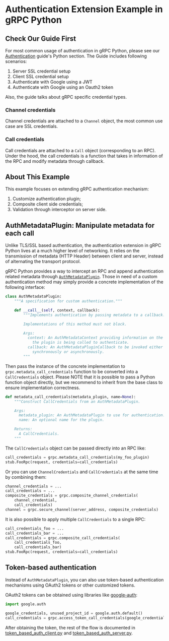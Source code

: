 # Authentication Extension Example in gRPC Python

## Check Our Guide First

For most common usage of authentication in gRPC Python, please see our
[Authentication](https://grpc.io/docs/guides/auth/) guide's Python section. The
Guide includes following scenarios:

1. Server SSL credential setup
2. Client SSL credential setup
3. Authenticate with Google using a JWT
4. Authenticate with Google using an Oauth2 token

Also, the guide talks about gRPC specific credential types.

### Channel credentials

Channel credentials are attached to a `Channel` object, the most common use case
are SSL credentials.

### Call credentials

Call credentials are attached to a `Call` object (corresponding to an RPC).
Under the hood, the call credentials is a function that takes in information of
the RPC and modify metadata through callback.

## About This Example

This example focuses on extending gRPC authentication mechanism:
1) Customize authentication plugin;
2) Composite client side credentials;
3) Validation through interceptor on server side.

## AuthMetadataPlugin: Manipulate metadata for each call

Unlike TLS/SSL based authentication, the authentication extension in gRPC Python
lives at a much higher level of networking. It relies on the transmission of
metadata (HTTP Header) between client and server, instead of alternating the
transport protocol.

gRPC Python provides a way to intercept an RPC and append authentication related
metadata through
[`AuthMetadataPlugin`](https://grpc.github.io/grpc/python/grpc.html#grpc.AuthMetadataPlugin).
Those in need of a custom authentication method may simply provide a concrete
implementation of the following interface:

```Python
class AuthMetadataPlugin:
    """A specification for custom authentication."""

    def __call__(self, context, callback):
        """Implements authentication by passing metadata to a callback.

        Implementations of this method must not block.

        Args:
          context: An AuthMetadataContext providing information on the RPC that
            the plugin is being called to authenticate.
          callback: An AuthMetadataPluginCallback to be invoked either
            synchronously or asynchronously.
        """
```

Then pass the instance of the concrete implementation to
`grpc.metadata_call_credentials` function to be converted into a
`CallCredentials` object. Please NOTE that it is possible to pass a Python
function object directly, but we recommend to inherit from the base class to
ensure implementation correctness.


```Python
def metadata_call_credentials(metadata_plugin, name=None):
    """Construct CallCredentials from an AuthMetadataPlugin.

    Args:
      metadata_plugin: An AuthMetadataPlugin to use for authentication.
      name: An optional name for the plugin.

    Returns:
      A CallCredentials.
    """
```

The `CallCredentials` object can be passed directly into an RPC like:

```Python
call_credentials = grpc.metadata_call_credentials(my_foo_plugin)
stub.FooRpc(request, credentials=call_credentials)
```

Or you can use `ChannelCredentials` and `CallCredentials` at the same time by
combining them:

```Python
channel_credentials = ...
call_credentials = ...
composite_credentials = grpc.composite_channel_credentials(
    channel_credential,
    call_credentials)
channel = grpc.secure_channel(server_address, composite_credentials)
```

It is also possible to apply multiple `CallCredentials` to a single RPC:

```Python
call_credentials_foo = ...
call_credentials_bar = ...
call_credentials = grpc.composite_call_credentials(
    call_credentials_foo,
    call_credentials_bar)
stub.FooRpc(request, credentials=call_credentials)
```

## Token-based authentication

Instead of `AuthMetadataPlugin`, you can also use token-based authentication
mechanisms using OAuth2 tokens or other customized tokens.

OAuth2 tokens can be obtained using libraries like [google-auth](https://google-auth.readthedocs.io/en/master/user-guide.html):

```Python
import google.auth

google_credentials, unused_project_id = google.auth.default()
call_credentials = grpc.access_token_call_credentials(google_credentials.token)
```

After obtaining the token, the rest of the flow is documented in [token_based_auth_client.py](https://github.com/grpc/grpc/tree/master/examples/python/auth/token_based_auth_client.py) and [token_based_auth_server.py](https://github.com/grpc/grpc/tree/master/examples/python/auth/token_based_auth_server.py).
